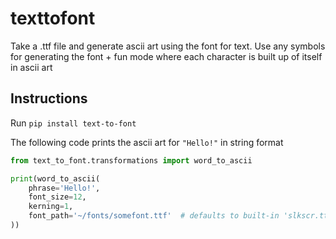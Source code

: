 # texttofont
Take a .ttf file and generate ascii art using the font for text. Use any symbols for generating the font + fun mode where each character is built up of itself in ascii art

## Instructions
Run `pip install text-to-font`

The following code prints the ascii art for `"Hello!"` in string format

```python
from text_to_font.transformations import word_to_ascii

print(word_to_ascii(
    phrase='Hello!', 
    font_size=12, 
    kerning=1,
    font_path='~/fonts/somefont.ttf'  # defaults to built-in 'slkscr.ttf' (SilkScreen) font
))
```
